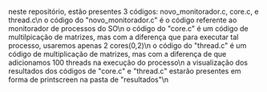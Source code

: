 neste repositório, estão presentes 3 códigos: novo_monitorador.c, core.c, e thread.c\n
o código do "novo_monitorador.c" é o código referente ao monitorador de processos do SO\n
o código do "core.c" é um código de multilpicação de matrizes, mas com a diferença que para executar tal processo, usaremos apenas 2 cores(0,2)\n
o código do "thread.c" é um código de multiplicação de matrizes, mas com a diferença de que adicionamos 100 threads na execução do processo\n
a visualização dos resultados dos códigos de "core.c" e "thread.c" estarão presentes em forma de printscreen na pasta de "resultados"\n
